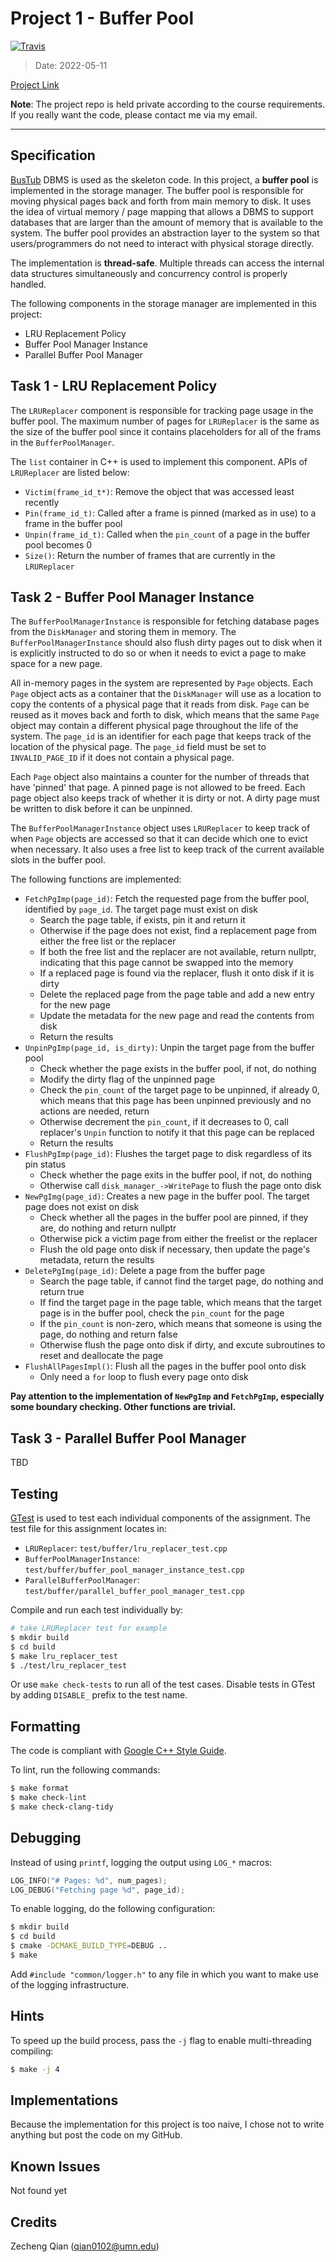 # Project 1 - Buffer Pool

[![Travis](https://img.shields.io/badge/language-C++-green.svg)]()

>   Date: 2022-05-11

[Project Link](https://github.com/Aden-Q/CMU-15-445/tree/main/projects/project1)

**Note**: The project repo is held private according to the course requirements. If you really want the code, please contact me via my email.

----

## Specification

[BusTub](https://github.com/cmu-db/bustub) DBMS is used as the skeleton code. In this project, a **buffer pool** is implemented in the storage manager. The buffer pool is responsible for moving physical pages back and forth from main memory to disk. It uses the idea of virtual memory / page mapping that allows a DBMS to support databases that are larger than the amount of memory that is available to the system. The buffer pool provides an abstraction layer to the system so that users/programmers do not need to interact with physical storage directly.

The implementation is **thread-safe**. Multiple threads can access the internal data structures simultaneously and concurrency control is properly handled.

The following components in the storage manager are implemented in this project:

+   LRU Replacement Policy
+   Buffer Pool Manager Instance
+   Parallel Buffer Pool Manager

## Task 1 - LRU Replacement Policy

The `LRUReplacer` component is responsible for tracking page usage in the buffer pool. The maximum number of pages for `LRUReplacer` is the same as the size of the buffer pool since it contains placeholders for all of the frams in the `BufferPoolManager`.

The `list` container in C++ is used to implement this component. APIs of `LRUReplacer` are listed below:

+   `Victim(frame_id_t*)`: Remove the object that was accessed least recently
+   `Pin(frame_id_t)`: Called after a frame is pinned (marked as in use) to a frame in the buffer pool
+   `Unpin(frame_id_t)`: Called when the `pin_count` of a page in the buffer pool becomes 0
+   `Size()`: Return the number of frames that are currently in the `LRUReplacer`

## Task 2 - Buffer Pool Manager Instance

The `BufferPoolManagerInstance` is responsible for fetching database pages from the `DiskManager` and storing them in memory. The `BufferPoolManagerInstance` should also flush dirty pages out to disk when it is explicitly instructed to do so or when it needs to evict a page to make space for a new page.

All in-memory pages in the system are represented by `Page` objects. Each `Page` object acts as a container that the `DiskManager` will use as a location to copy the contents of a physical page that it reads from disk. `Page` can be reused as it moves back and forth to disk, which means that the same `Page` object may contain a different physical page throughout the life of the system. The `page_id` is an identifier for each page that keeps track of the location of the physical page. The `page_id` field must be set to `INVALID_PAGE_ID` if it does not contain a physical page.

Each `Page` object also maintains a counter for the number of threads that have 'pinned' that page. A pinned page is not allowed to be freed. Each page object also keeps track of whether it is dirty or not. A dirty page must be written to disk before it can be unpinned.

The `BufferPoolManagerInstance` object uses `LRUReplacer` to keep track of when `Page` objects are accessed so that it can decide which one to evict when necessary. It also uses a free list to keep track of the current available slots in the buffer pool.

The following functions are implemented:

+   `FetchPgImp(page_id)`: Fetch the requested page from the buffer pool, identified by `page_id`. The target page must exist on disk
    +   Search the page table, if exists, pin it and return it
    +   Otherwise if the page does not exist, find a replacement page from either the free list or the replacer
    +   If both the free list and the replacer are not available, return nullptr, indicating that this page cannot be swapped into the memory
    +   If a replaced page is found via the replacer, flush it onto disk if it is dirty
    +   Delete the replaced page from the page table and add a new entry for the new page
    +   Update the metadata for the new page and read the contents from disk
    +   Return the results
+   `UnpinPgImp(page_id, is_dirty)`: Unpin the target page from the buffer pool
    +   Check whether the page exists in the buffer pool, if not, do nothing
    +   Modify the dirty flag of the unpinned page
    +   Check the `pin_count` of the target page to be unpinned, if already 0, which means that this page has been unpinned previously and no actions are needed, return
    +   Otherwise decrement the `pin_count`, if it decreases to 0, call replacer's `Unpin` function to notify it that this page can be replaced
    +   Return the results
+   `FlushPgImp(page_id)`: Flushes the target page to disk regardless of its pin status
    +   Check whether the page exits in the buffer pool, if not, do nothing
    +   Otherwise call `disk_manager_->WritePage` to flush the page onto disk
+   `NewPgImg(page_id)`: Creates a new page in the buffer pool. The target page does not exist on disk
    +   Check whether all the pages in the buffer pool are pinned, if they are, do nothing and return nullptr
    +   Otherwise pick a victim page from either the freelist or the replacer
    +   Flush the old page onto disk if necessary, then update the page's metadata, return the results
+   `DeletePgImg(page_id)`: Delete a page from the buffer page
    +   Search the page table, if cannot find the target page, do nothing and return true
    +   If find the target page in the page table, which means that the target page is in the buffer pool, check the `pin_count` for the page
    +   If the `pin_count` is non-zero, which means that someone is using the page, do nothing and return false
    +   Otherwise flush the page onto disk if dirty, and excute subroutines to reset and deallocate the page
+   `FlushAllPagesImpl()`: Flush all the pages in the buffer pool onto disk
    +   Only need a `for` loop to flush every page onto disk

**Pay attention to the implementation of `NewPgImp` and `FetchPgImp`, especially some boundary checking. Other functions are trivial.**

## Task 3 - Parallel Buffer Pool Manager

TBD











## Testing

[GTest](https://github.com/google/googletest) is used to test each individual components of the assignment. The test file for this assignment locates in:

+   `LRUReplacer`: `test/buffer/lru_replacer_test.cpp`
+   `BufferPoolManagerInstance`: `test/buffer/buffer_pool_manager_instance_test.cpp`
+   `ParallelBufferPoolManager`: `test/buffer/parallel_buffer_pool_manager_test.cpp`

Compile and run each test individually by:

```bash
# take LRUReplacer test for example
$ mkdir build
$ cd build
$ make lru_replacer_test
$ ./test/lru_replacer_test
```

Or use `make check-tests` to run all of the test cases. Disable tests in GTest by adding `DISABLE_` prefix to the test name.

## Formatting

The code is compliant with [Google C++ Style Guide](https://google.github.io/styleguide/cppguide.html).

To lint, run the following commands:

```bash
$ make format
$ make check-lint
$ make check-clang-tidy
```

## Debugging

Instead of using `printf`, logging the output using `LOG_*` macros:

```c++
LOG_INFO("# Pages: %d", num_pages);
LOG_DEBUG("Fetching page %d", page_id);
```

To enable logging, do the following configuration:

```bash
$ mkdir build
$ cd build
$ cmake -DCMAKE_BUILD_TYPE=DEBUG ..
$ make
```

Add `#include "common/logger.h"` to any file in which you want to make use of the logging infrastructure.

## Hints

To speed up the build process, pass the `-j` flag to enable multi-threading compiling:

```bash
$ make -j 4
```

## Implementations

Because the implementation for this project is too naive, I chose not to write anything but post the code on my GitHub.

## Known Issues

Not found yet

## Credits

Zecheng Qian (qian0102@umn.edu)
